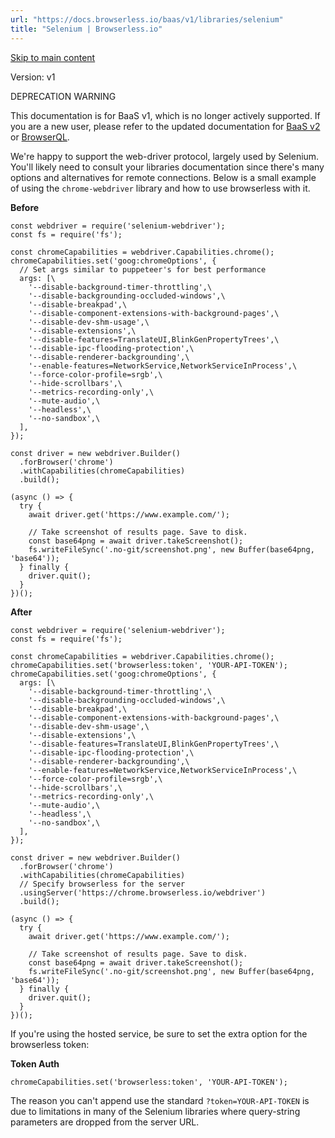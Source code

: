 ```yaml
---
url: "https://docs.browserless.io/baas/v1/libraries/selenium"
title: "Selenium | Browserless.io"
---
```


[Skip to main content](https://docs.browserless.io/baas/v1/libraries/selenium#__docusaurus_skipToContent_fallback)

Version: v1

DEPRECATION WARNING

This documentation is for BaaS v1, which is no longer actively supported. If you are a new user, please refer to the updated documentation for [BaaS v2](https://docs.browserless.io/baas/start) or [BrowserQL](https://docs.browserless.io/browserql/start).

We're happy to support the web-driver protocol, largely used by Selenium. You'll likely need to consult your libraries documentation since there's many options and alternatives for remote connections. Below is a small example of using the `chrome-webdriver` library and how to use browserless with it.

**Before**

```codeBlockLines_p187
const webdriver = require('selenium-webdriver');
const fs = require('fs');

const chromeCapabilities = webdriver.Capabilities.chrome();
chromeCapabilities.set('goog:chromeOptions', {
  // Set args similar to puppeteer's for best performance
  args: [\
    '--disable-background-timer-throttling',\
    '--disable-backgrounding-occluded-windows',\
    '--disable-breakpad',\
    '--disable-component-extensions-with-background-pages',\
    '--disable-dev-shm-usage',\
    '--disable-extensions',\
    '--disable-features=TranslateUI,BlinkGenPropertyTrees',\
    '--disable-ipc-flooding-protection',\
    '--disable-renderer-backgrounding',\
    '--enable-features=NetworkService,NetworkServiceInProcess',\
    '--force-color-profile=srgb',\
    '--hide-scrollbars',\
    '--metrics-recording-only',\
    '--mute-audio',\
    '--headless',\
    '--no-sandbox',\
  ],
});

const driver = new webdriver.Builder()
  .forBrowser('chrome')
  .withCapabilities(chromeCapabilities)
  .build();

(async () => {
  try {
    await driver.get('https://www.example.com/');

    // Take screenshot of results page. Save to disk.
    const base64png = await driver.takeScreenshot();
    fs.writeFileSync('.no-git/screenshot.png', new Buffer(base64png, 'base64'));
  } finally {
    driver.quit();
  }
})();

```

**After**

```codeBlockLines_p187
const webdriver = require('selenium-webdriver');
const fs = require('fs');

const chromeCapabilities = webdriver.Capabilities.chrome();
chromeCapabilities.set('browserless:token', 'YOUR-API-TOKEN');
chromeCapabilities.set('goog:chromeOptions', {
  args: [\
    '--disable-background-timer-throttling',\
    '--disable-backgrounding-occluded-windows',\
    '--disable-breakpad',\
    '--disable-component-extensions-with-background-pages',\
    '--disable-dev-shm-usage',\
    '--disable-extensions',\
    '--disable-features=TranslateUI,BlinkGenPropertyTrees',\
    '--disable-ipc-flooding-protection',\
    '--disable-renderer-backgrounding',\
    '--enable-features=NetworkService,NetworkServiceInProcess',\
    '--force-color-profile=srgb',\
    '--hide-scrollbars',\
    '--metrics-recording-only',\
    '--mute-audio',\
    '--headless',\
    '--no-sandbox',\
  ],
});

const driver = new webdriver.Builder()
  .forBrowser('chrome')
  .withCapabilities(chromeCapabilities)
  // Specify browserless for the server
  .usingServer('https://chrome.browserless.io/webdriver')
  .build();

(async () => {
  try {
    await driver.get('https://www.example.com/');

    // Take screenshot of results page. Save to disk.
    const base64png = await driver.takeScreenshot();
    fs.writeFileSync('.no-git/screenshot.png', new Buffer(base64png, 'base64'));
  } finally {
    driver.quit();
  }
})();

```

If you're using the hosted service, be sure to set the extra option for the browserless token:

**Token Auth**

```codeBlockLines_p187
chromeCapabilities.set('browserless:token', 'YOUR-API-TOKEN');

```

The reason you can't append use the standard `?token=YOUR-API-TOKEN` is due to limitations in many of the Selenium libraries where query-string parameters are dropped from the server URL.